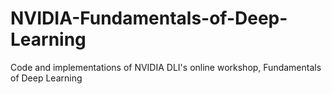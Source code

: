 # NVIDIA-Fundamentals-of-Deep-Learning
Code and implementations of NVIDIA DLI's online workshop, Fundamentals of Deep Learning
